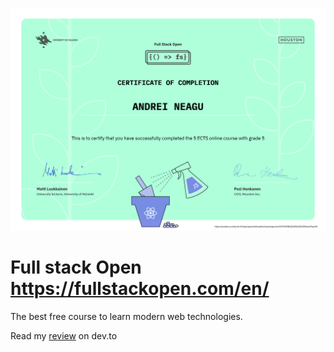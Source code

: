 ![Andrei Neagu Certificate](./certificate-fullstack.png)

# Full stack Open https://fullstackopen.com/en/

The best free course to learn modern web technologies.

Read my [review](https://dev.to/neaguandrei101/full-stack-open-2022-review-3ifg) on dev.to
